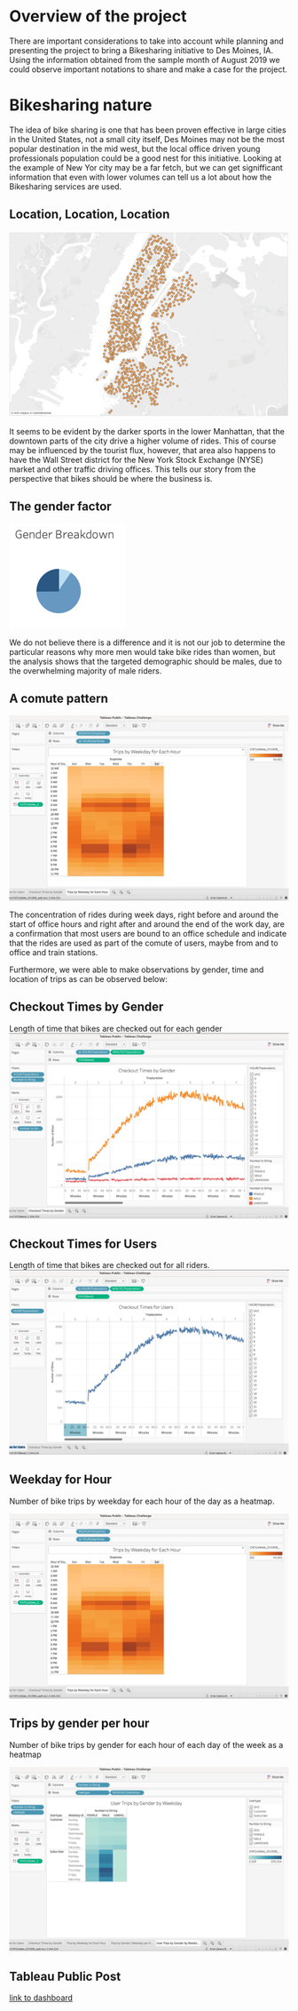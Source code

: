 # Overview of the project

  There are important considerations to take into account while planning and presenting the project to bring a Bikesharing initiative to Des Moines, IA. Using the information obtained from the sample month of August 2019 we could observe important notations to share and make a case for the project.

# Bikesharing nature

  The idea of bike sharing is one that has been proven effective in large cities in the United States, not a small city itself, Des Moines may not be the most popular destination in the mid west, but the local office driven young professionals population could be a good nest for this initiative. Looking at the example of New Yor city may be a far fetch, but we can get signifficant information that even with lower volumes can tell us a lot about how the Bikesharing services are used.
  
## Location, Location, Location

![Heat Map](Resources/Images/Heat_Map.PNG)

  It seems to be evident by the darker sports in the lower Manhattan, that the downtown parts of the city drive a higher volume of rides. This of course may be influenced by the tourist flux, however, that area also happens to have the Wall Street district for the New York Stock Exchange (NYSE) market and other traffic driving offices. This tells our story from the perspective that bikes should be where the business is.
  
## The gender factor

![Gender Breakdown](Resources/Images/Gender_Breakdown.PNG)

  We do not believe there is a difference and it is not our job to determine the particular reasons why more men would take bike rides than women, but the analysis shows that the targeted demographic should be males, due to the overwhelming majority of male riders.
  
## A comute pattern

![Weekday hours](Resources/Images/Trips_by_Weekday_for_Each_Hour.PNG)

  The concentration of rides during week days, right before and around the start of office hours and right after and around the end of the work day, are a confirmation that most users are bound to an office schedule and indicate that the rides are used as part of the comute of users, maybe from and to office and train stations.

  Furthermore, we were able to make observations by gender, time and location of trips as can be observed below:

## Checkout Times by Gender

  Length of time that bikes are checked out for each gender
 ![Checkout times by gender](Resources/Images/Checkout_Times_by_Gender.PNG)
 
## Checkout Times for Users
  
  Length of time that bikes are checked out for all riders.
 ![Checkout times by user](Resources/Images/Checkout_Times_for_Users.PNG)
 
## Weekday for Hour
  Number of bike trips by weekday for each hour of the day as a heatmap.

 ![Trips by Weekday](Resources/Images/Trips_by_Weekday_for_Each_Hour.PNG)
 
## Trips by gender per hour
  Number of bike trips by gender for each hour of each day of the week as a heatmap 
 
 ![Trips by Gender](Resources/Images/User_Trips_by_Gender_by_Weekday.PNG)
 
## Tableau Public Post

[link to dashboard](https://public.tableau.com/app/profile/erick.cabrera.baez/viz/Module14TableauChallenge/Comuteindicator?publish=yes)
